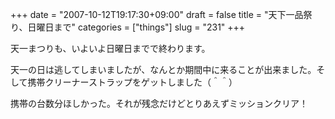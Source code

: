 +++
date = "2007-10-12T19:17:30+09:00"
draft = false
title = "天下一品祭り、日曜日まで"
categories = ["things"]
slug = "231"
+++

天一まつりも、いよいよ日曜日までで終わります。

天一の日は逃してしまいましたが、なんとか期間中に来ることが出来ました。そして携帯クリーナーストラップをゲットしました（＾＾）

携帯の台数分ほしかった。それが残念だけどとりあえずミッションクリア！
